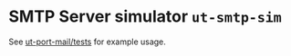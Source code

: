 # **SMTP Server simulator** `ut-smtp-sim`

See [ut-port-mail/tests](https://github.com/softwaregroup-bg/ut-port-mail/tree/master/tests)
for example usage.
